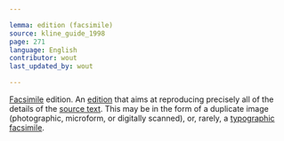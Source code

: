 ```yaml
---

lemma: edition (facsimile)
source: kline_guide_1998
page: 271
language: English
contributor: wout
last_updated_by: wout

---
```


[Facsimile](facsimile.html) edition. An [edition](editionScholarly.html) that aims at reproducing precisely all of the details of the [source text](textSource.html). This may be in the form of a duplicate image (photographic, microform, or digitally scanned), or, rarely, a [typographic facsimile](facsimileTypographic.html).
